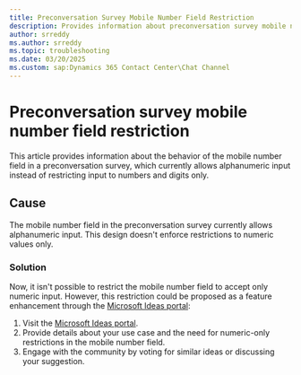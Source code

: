 ```yaml
---
title: Preconversation Survey Mobile Number Field Restriction
description: Provides information about preconversation survey mobile number field restriction.
author: srreddy
ms.author: srreddy
ms.topic: troubleshooting
ms.date: 03/20/2025
ms.custom: sap:Dynamics 365 Contact Center\Chat Channel
---
```

# Preconversation survey mobile number field restriction

This article provides information about the behavior of the mobile number field in a preconversation survey, which currently allows alphanumeric input instead of restricting input to numbers and digits only.

## Cause

The mobile number field in the preconversation survey currently allows alphanumeric input. This design doesn't enforce restrictions to numeric values only.

### Solution

Now, it isn't possible to restrict the mobile number field to accept only numeric input. However, this restriction could be proposed as a feature enhancement through the [Microsoft Ideas portal](https://experience.dynamics.com/ideas/):

1. Visit the [Microsoft Ideas portal](https://experience.dynamics.com/ideas/).
2. Provide details about your use case and the need for numeric-only restrictions in the mobile number field.
3. Engage with the community by voting for similar ideas or discussing your suggestion.

